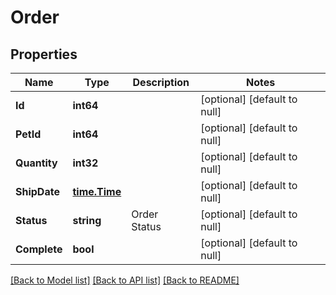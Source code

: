 # Order

## Properties
Name | Type | Description | Notes
------------ | ------------- | ------------- | -------------
**Id** | **int64** |  | [optional] [default to null]
**PetId** | **int64** |  | [optional] [default to null]
**Quantity** | **int32** |  | [optional] [default to null]
**ShipDate** | [**time.Time**](time.Time.md) |  | [optional] [default to null]
**Status** | **string** | Order Status | [optional] [default to null]
**Complete** | **bool** |  | [optional] [default to null]

[[Back to Model list]](../README.md#documentation-for-models) [[Back to API list]](../README.md#documentation-for-api-endpoints) [[Back to README]](../README.md)

